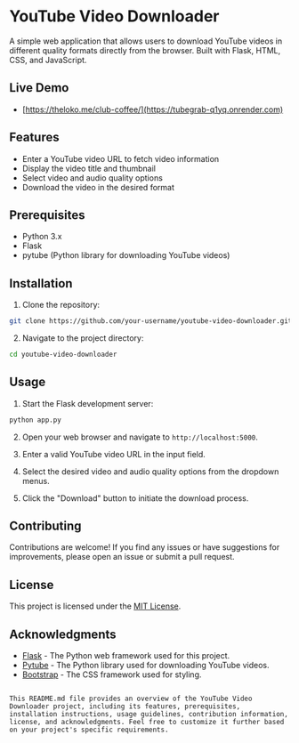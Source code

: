 # YouTube Video Downloader

A simple web application that allows users to download YouTube videos in different quality formats directly from the browser. Built with Flask, HTML, CSS, and JavaScript.

## Live Demo

- [https://theloko.me/club-coffee/](https://tubegrab-q1yq.onrender.com)

## Features

- Enter a YouTube video URL to fetch video information
- Display the video title and thumbnail
- Select video and audio quality options
- Download the video in the desired format

## Prerequisites

- Python 3.x
- Flask
- pytube (Python library for downloading YouTube videos)

## Installation

1. Clone the repository:

```bash
git clone https://github.com/your-username/youtube-video-downloader.git
```

2. Navigate to the project directory:

```bash
cd youtube-video-downloader
```

## Usage

1. Start the Flask development server:

```bash
python app.py
```

2. Open your web browser and navigate to `http://localhost:5000`.

3. Enter a valid YouTube video URL in the input field.

4. Select the desired video and audio quality options from the dropdown menus.

5. Click the "Download" button to initiate the download process.

## Contributing

Contributions are welcome! If you find any issues or have suggestions for improvements, please open an issue or submit a pull request.

## License

This project is licensed under the [MIT License](LICENSE).

## Acknowledgments

- [Flask](https://flask.palletsprojects.com/) - The Python web framework used for this project.
- [Pytube](https://python-pytube.readthedocs.io/) - The Python library used for downloading YouTube videos.
- [Bootstrap](https://getbootstrap.com/) - The CSS framework used for styling.

```

This README.md file provides an overview of the YouTube Video Downloader project, including its features, prerequisites, installation instructions, usage guidelines, contribution information, license, and acknowledgments. Feel free to customize it further based on your project's specific requirements.
